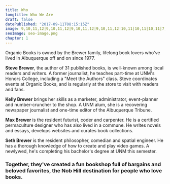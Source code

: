 ```yaml
---
title: Who
longtitle: Who We Are
draft: false
datePublished: "2017-09-11T08:15:15Z"
image: 9,10,11,12|9,10,11,12|9,10,11,12|9,10,11,12|10,11|10,11|10,11|7,8,9,10,11,12,13,14|10,11|10,11|10,11|10,11|10,11|10,11|2,10,11,19|2,3,4,5,9,10,11,12,16,17,18,19|3,4,5,6,7,8,9,10,11,12,13,14,15,16,17,18|5,6,7,8,9,10,11,12,13,14,15,16|7,8,9,10,11,12,13,14|9,10,11,12
seoImage: seo-image.png
chapter: 1
---
```


Organic Books is owned by the Brewer family, lifelong book lovers who've lived in Albuquerque off and on since 1977.

**Steve Brewer**, the author of 31 published books, is well-known among local readers and writers. A former journalist, he teaches part-time at UNM's Honors College, including a "Meet the Authors" class. Steve coordinates events at Organic Books, and is regularly at the store to visit with readers and fans.

**Kelly Brewer** brings her skills as a marketer, administrator, event-planner and number-cruncher to the shop. A UNM alum, she is a recovering newspaper journalist and one-time editor of the Albuquerque Tribune.

**Max Brewer** is the resident futurist, coder and carpenter. He is a certified permaculture designer who has also lived in a commune. He writes novels and essays, develops websites and curates book collections.

**Seth Brewer** is the resident philosopher, comedian and spatial engineer. He has a thorough knowledge of how to create and play video games. A newlywed, he's completing his bachelor's degree at UNM this semester.

### Together, they've created a fun bookshop full of bargains and beloved favorites, the Nob Hill destination for people who love books.
